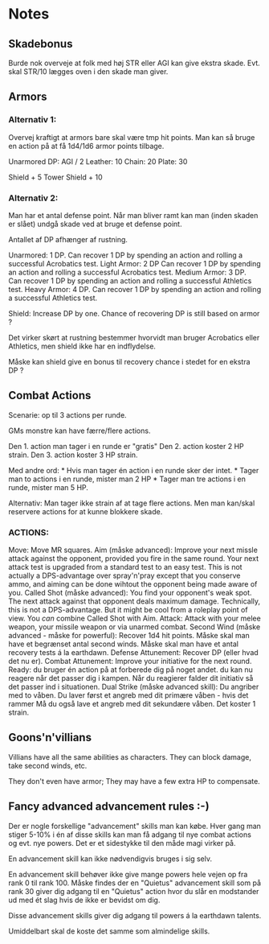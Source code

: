 # Notes

## Skadebonus

Burde nok overveje at folk med høj STR eller AGI kan give ekstra skade.
Evt. skal STR/10 lægges oven i den skade man giver.


## Armors

### Alternativ 1:

Overvej kraftigt at armors bare skal være tmp hit points.
Man kan så bruge en action på at få 1d4/1d6 armor points tilbage.

Unarmored DP: AGI / 2
Leather: 10
Chain: 20
Plate: 30

Shield + 5
Tower Shield + 10

### Alternativ 2:
Man har et antal defense point.
Når man bliver ramt kan man (inden skaden er slået) undgå skade ved at bruge et defense point.

Antallet af DP afhænger af rustning.

Unarmored: 1 DP. Can recover 1 DP by spending an action and rolling a successful Acrobatics test.
Light Armor: 2 DP Can recover 1 DP by spending an action and rolling a successful Acrobatics test.
Medium Armor: 3 DP. Can recover 1 DP by spending an action and rolling a successful Athletics test.
Heavy Armor: 4 DP. Can recover 1 DP by spending an action and rolling a successful Athletics test.

Shield: Increase DP by one. Chance of recovering DP is still based on armor ?

Det virker skørt at rustning bestemmer hvorvidt man bruger Acrobatics eller Athletics,
men shield ikke har en indflydelse.

Måske kan shield give en bonus til recovery chance i stedet for en ekstra DP ?


## Combat Actions

Scenarie: op til 3 actions per runde.

GMs monstre kan have færre/flere actions.

Den 1. action man tager i en runde er "gratis"
Den 2. action koster 2 HP strain.
Den 3. action koster 3 HP strain.

Med andre ord:
    * Hvis man tager én action i en runde sker der intet.
    * Tager man to actions i en runde, mister man 2 HP
    * Tager man tre actions i en runde, mister man 5 HP.


Alternativ:
    Man tager ikke strain af at tage flere actions.
    Men man kan/skal reservere actions for at kunne blokkere skade.

### ACTIONS:

Move:
    Move MR squares.
Aim (måske advanced):
    Improve your next missle attack against the opponent,
    provided you fire in the same round.
    Your next attack test is upgraded from a standard test
    to an easy test. This is not actually a DPS-advantage
    over spray'n'pray except that you conserve ammo, and
    aiming can be done wihtout the opponent being made
    aware of you.
Called Shot (måske advanced):
    You find your opponent's weak spot. The next attack
    against that opponent deals maximum damage.
    Technically, this is not a DPS-advantage.
    But it might be cool from a roleplay point of view.
    You *can* combine Called Shot with Aim.
Attack:
    Attack with your melee weapon, your missile weapon
    or via unarmed combat.
Second Wind (måske advanced - måske for powerful):
    Recover 1d4 hit points.
    Måske skal man have et begrænset antal second winds.
    Måske skal man have et antal recovery tests á la earthdawn.
Defense Attunement:
    Recover DP (eller hvad det nu er).
Combat Attunement:
    Improve your initiative for the next round.
Ready:
    du bruger én action på at forberede dig på noget andet.
    du kan nu reagere når det passer dig i kampen.
    Når du reagierer falder dit initiativ så det passer
    ind i situationen.
Dual Strike (måske advanced skill):
    Du angriber med to våben.
    Du laver først et angreb med dit primære våben - hvis det rammer
    Må du også lave et angreb med dit sekundære våben.
    Det koster 1 strain.





## Goons'n'villians

Villians have all the same abilities as characters.
They can block damage, take second winds, etc.

They don't even have armor; They may have a few extra HP to compensate.



## Fancy advanced advancement rules :-)


Der er nogle forskellige "advancement" skills man kan købe.
Hver gang man stiger 5-10% i én af disse skills kan man få adgang
til nye combat actions og evt. nye powers. Det er et sidestykke
til den måde magi virker på.

En advancement skill kan ikke nødvendigvis bruges i sig selv.

En advancement skill behøver ikke give mange powers hele vejen op
fra rank 0 til rank 100. Måske findes der en "Quietus" advancement
skill som på rank 30 giver dig adgang til en "Quietus" action
hvor du slår en modstander ud med ét slag hvis de ikke er bevidst om
dig.

Disse advancement skills giver dig adgang til powers á la earthdawn
talents.

Umiddelbart skal de koste det samme som almindelige skills.
